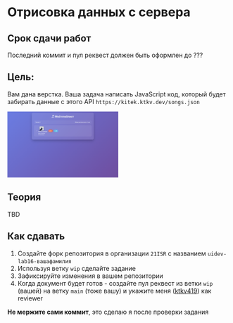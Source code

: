 # Отрисовка данных с сервера

## Срок сдачи работ

Последний коммит и пул реквест должен быть оформлен до ???

## Цель:

Вам дана верстка. Ваша задача написать JavaScript код, который будет забирать данные с этого API `https://kitek.ktkv.dev/songs.json`

<img src=".repo/Screenshot 2025-09-11 at 08.57.23.png" width="50%"/>

## Теория

TBD

## Как сдавать

1. Создайте форк репозитория в организации `21ISR` с названием `uidev-lab16-вашафамилия`
2. Используя ветку `wip` сделайте задание
3. Зафиксируйте изменения в вашем репозитории
4. Когда документ будет готов - создайте пул реквест из ветки `wip` (вашей) на ветку `main` (тоже вашу) и укажите меня ([ktkv419](https://github.com/ktkv419)) как reviewer

**Не мержите сами коммит**, это сделаю я после проверки задания
